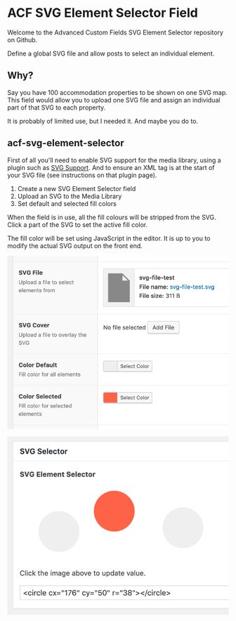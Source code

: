 # ACF SVG Element Selector Field

Welcome to the Advanced Custom Fields SVG Element Selector repository on Github.

Define a global SVG file and allow posts to select an individual element.

## Why?

Say you have 100 accommodation properties to be shown on one SVG map. This field would allow you to upload one SVG file and assign an individual part of that SVG to each property.

It is probably of limited use, but I needed it. And maybe you do to.

## acf-svg-element-selector

First of all you'll need to enable SVG support for the media library, using a plugin such as [SVG Support](https://en-gb.wordpress.org/plugins/svg-support/). And to ensure an XML tag is at the start of your SVG file (see instructions on that plugin page).

1. Create a new SVG Element Selector field
2. Upload an SVG to the Media Library
3. Set default and selected fill colors

When the field is in use, all the fill colours will be stripped from the SVG. Click a part of the SVG to set the active fill color.

The fill color will be set using JavaScript in the editor. It is up to you to modify the actual SVG output on the front end.

![Field Settings](https://raw.githubusercontent.com/SimeonGriggs/acf-svg-element-selector/master/docs/example-field-settings.png)

![Field in use](https://raw.githubusercontent.com/SimeonGriggs/acf-svg-element-selector/master/docs/example-field.png)
